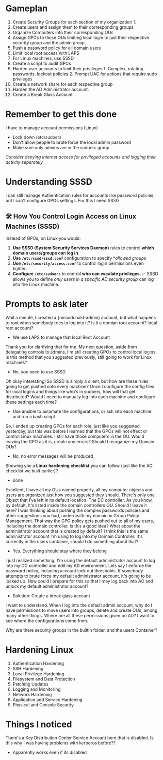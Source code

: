 # Gameplan
1. Create Security Groups for each section of my organization 1. 
2. Create users and assign them to their corresponding groups 
3. Organize Computers into their corresponding OUs 
4. Assign GPOs to those OUs limiting local login to just their respective security group and the admin group. 
5. Push a password policy for all domain users
6. Limit local root access with LAPS
7. For Linux machines, use SSSD
8. Create a script to audit GPOs 
9. Harden user accounts to limit their privileges 1. Complex, rotating passwords, lockout policies 2. Prompt UAC for actions that require sudo privileges 
10. Create a network share for each respective group 
11. Harden the AD Administrator account.
12. Create a Break Glass Account



# Remember to get this done
I have to manage account permissions (Linux)
- Lock down /etc/sudoers
- Don't allow people to brute force the local admin password
- Make sure only admins are in the sudoers group

*Consider denying internet access for privileged accounts and logging their activity separately*


# Understanding SSSD
I can still manage Authentication rules for accounts like password policies, but I can't configure GPOs settings. For this I need SSSD

## 🛠 How You Control Login Access on Linux Machines (SSSD)

Instead of GPOs, on Linux you would:
1. **Use SSSD (System Security Services Daemon)** rules to control **which domain users/groups can log in**.
2. **Use `/etc/sssd/sssd.conf`** configuration to specify **allowed groups*
3. **Use `/etc/security/access.conf`** to control login permissions even tighter.
4. **Configure `/etc/sudoers`** to control **who can escalate privileges**.
✅ SSSD allows you to define _only users in a specific AD security group_ can log into the Linux machine.


# Prompts to ask later
Wait a minute, I created a {nmacdonald-admin} account, but what happens to root when somebody tries to log into it? Is it a domian root account? local root account?
- We use LAPS to manage that local Root Account

Thank you for clarifying that for me. My next question, aside from delegating controls to admins, I'm still creating GPOs to control local logins. Is this method that you suggested previously, still going to work for Linux machines?
- No, you need to use SSSD. 

Oh okay interesting! So SSSD is simply a client, but how are these rules going to get pushed onto every machine? Once I configure the config files for local logins and things like who's in sudoers, how will that get distributed? Would I need to manually log into each machine and configure these settings each time?
- Use ansible to automate the configurations, or ssh into each machine and run a bash script

So, I ended up creating GPOs for each role, just like you suggested yesterday, but this was before I learned that the GPOs will not effect or control Linux machines. I still have those computers in the OU. Would leaving the GPO as it is, create any errors? Should I reorganize my Domain OUs? 
- No, no error messages will be produced

Showing you a **Linux hardening checklist** you can follow (just like the AD checklist we built earlier)?
- done

Excellent, I have all my OUs named properly, all my computer objects and users are organized just how you suggested they should. There's only one Object that I've left in its default location. The DC controller. As you know, by default, It's listed inside the domain controllers OU. Should I leave it here? I was thinking about pushing the complex passwords policies and other suggestions you had, underneath my domain in Group Policy Management. That way the GPO policy gets pushed out to all of my users, including the domain controller. Is this a good idea? What about the administrator account that is created by default? I think this is the same administrator account I'm using to log into my Domain Controller. It's currently in the users container, should I do something about that? 
- Yes. Everything should stay where they belong

I just realized something. I'm using the default administrator account to log into my DC controller and edit my AD environment. Lets say I enforce the password policy, including account lock out thresholds. If somebody attempts to brute force my default administrator account, it's going to be locked up. How could I prepare for this so that I may log back into AD and unlock my default administrator account?
- Solution: Create a break glass account

I want to understand. When I log into the default admin account, why do I have permissions to move users into groups, delete and create OUs, among many other things. Where are all these permissions given on AD? I want to see where the configurations come from. 

Why are there security groups in the builtin folder, and the users Container?

# Hardening Linux
1. Authentication Hardening
2. SSH Hardening
3. Local Privilege Hardening
4. Filesystem and Data Protection
5. Patching Updates
6. Logging and Monitoring
7. Network Hardening
8. Application and Service Hardening
9. Physical and Console Security

# Things I noticed
There's a Key Distribution Center Service Account here that is disabled. Is this why I was having problems with kerberos before??
- Apparently works even if its disabled